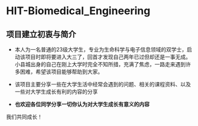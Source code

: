 # HIT-Biomedical_Engineering
## 项目建立初衷与简介
* 本人为一名普通的23级大学生，专业为生命科学与电子信息领域的双学士，启动该项目时即将要进入大三了，回首才发现自己两年已过但却还是一事无成。小县城出身的自己在刚上大学时完全不知所措，充满了焦虑，一路走来遇到许多困难，希望该项目能够帮助到大家。

* 该项目主要分享一些在大学生活中经常会遇到的问题、相关的课程资料、以及一些对大学生成长有利的内容的分享

* **也欢迎各位同学分享一切你认为对大学生成长有意义的内容**

我们共同成长！
